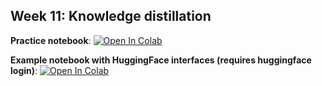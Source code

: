 ## Week 11: Knowledge distillation


**Practice notebook**: [![Open In Colab](https://colab.research.google.com/assets/colab-badge.svg)](https://colab.research.google.com/github/girafe-ai/natural-language-processing/blob/22s_made/week11_knowledge_distillation/practice_distillation_on_cifar10.ipynb)

**Example notebook with HuggingFace interfaces (requires huggingface login)**: [![Open In Colab](https://colab.research.google.com/assets/colab-badge.svg)](https://colab.research.google.com/github/philschmid/knowledge-distillation-transformers-pytorch-sagemaker/blob/master/knowledge-distillation.ipynb)
